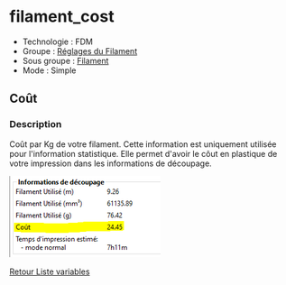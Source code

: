 # filament_cost

* Technologie : FDM
* Groupe : [Réglages du Filament](../filament_settings/filament_settings.md)
* Sous groupe : [Filament](../filament_settings/filament_settings.md#filament)
* Mode : Simple

## Coût

### Description

Coût par Kg de votre filament. Cette information est uniquement utilisée pour l'information statistique.
Elle permet d'avoir le côut en plastique de votre impression dans les informations de découpage.

![Informations après découpe](./images/filament_cost/001.png)

[Retour Liste variables](variable_list.md)
